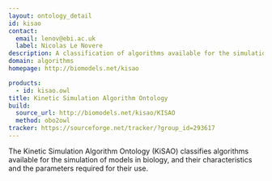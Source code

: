 ```yaml
---
layout: ontology_detail
id: kisao
contact:
  email: lenov@ebi.ac.uk
  label: Nicolas Le Novere
description: A classification of algorithms available for the simulation of models in biology.
domain: algorithms
homepage: http://biomodels.net/kisao

products:
  - id: kisao.owl
title: Kinetic Simulation Algorithm Ontology
build:
  source_url: http://biomodels.net/kisao/KISAO
  method: obo2owl
tracker: https://sourceforge.net/tracker/?group_id=293617
---
```


The Kinetic Simulation Algorithm Ontology (KiSAO) classifies algorithms available for the simulation of models in biology, and their characteristics and the parameters required for their use.
